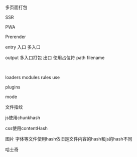 多页面打包 

SSR

PWA

Prerender

entry 入口 多入口

output 多入口打包 出口 使用占位符 path filename 

​		

loaders  modules rules use

plugins  

mode 

文件指纹

js使用chunkhash

css使用contentHash

图片 字体等文件使用hash依旧是文件内容的hash和js的hash不同

哈士奇